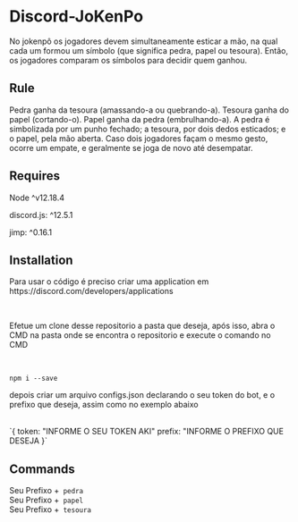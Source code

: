 # Discord-JoKenPo

<p>No jokenpô os jogadores devem simultaneamente esticar a mão, na qual cada um formou um símbolo (que significa pedra, papel ou tesoura). Então, os jogadores comparam os símbolos para decidir quem ganhou.</p>

## Rule

<p>Pedra ganha da tesoura (amassando-a ou quebrando-a).
Tesoura ganha do papel (cortando-o).
Papel ganha da pedra (embrulhando-a).
A pedra é simbolizada por um punho fechado; a tesoura, por dois dedos esticados; e o papel, pela mão aberta. Caso dois jogadores façam o mesmo gesto, ocorre um empate, e geralmente se joga de novo até desempatar.</p>

## Requires

<p>Node ^v12.18.4</p>
<p>discord.js: ^12.5.1</p>
<p>jimp: ^0.16.1</p>

## Installation

<p>Para usar o código é preciso criar uma application em https://discord.com/developers/applications</p><br />
<p>Efetue um clone desse repositorio a pasta que deseja, após isso, abra o CMD na pasta onde se encontra o repositorio e execute o comando no CMD</p><br />

`npm i --save`

<p>depois criar um arquivo configs.json declarando o seu token do bot, e o prefixo que deseja, assim como no exemplo abaixo</p><br />
`{
token: "INFORME O SEU TOKEN AKI"
prefix: "INFORME O PREFIXO QUE DESEJA
}`

## Commands

Seu Prefixo +` pedra`<br />
Seu Prefixo +` papel`<br />
Seu Prefixo +` tesoura`<br />
